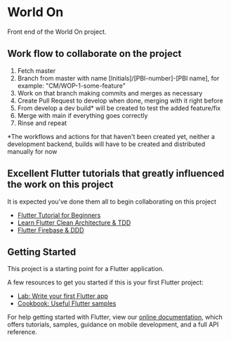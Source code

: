 # World On

Front end of the World On project.

## Work flow to collaborate on the project

1. Fetch master
2. Branch from master with name [Initials]/[PBI-number]-[PBI name], for example: "CM/WOP-1-some-feature"
3. Work on that branch making commits and merges as necessary
4. Create Pull Request to develop when done, merging with it right before
5. From develop a dev build* will be created to test the added feature/fix
6. Merge with main if everything goes correctly
7. Rinse and repeat

*The workflows and actions for that haven't been created yet, neither a development backend, builds will have to be created and distributed manually for now

## Excellent Flutter tutorials that greatly influenced the work on this project
It is expected you've done them all to begin collaborating on this project

- [Flutter Tutorial for Beginners](https://www.youtube.com/playlist?list=PL4cUxeGkcC9jLYyp2Aoh6hcWuxFDX6PBJ)
- [Learn Flutter Clean Architecture & TDD](https://www.youtube.com/watch?v=dc3B_mMrZ-Q)
- [Flutter Firebase & DDD](https://www.youtube.com/playlist?list=PLB6lc7nQ1n4iS5p-IezFFgqP6YvAJy84U)


## Getting Started

This project is a starting point for a Flutter application.

A few resources to get you started if this is your first Flutter project:

- [Lab: Write your first Flutter app](https://flutter.dev/docs/get-started/codelab)
- [Cookbook: Useful Flutter samples](https://flutter.dev/docs/cookbook)

For help getting started with Flutter, view our
[online documentation](https://flutter.dev/docs), which offers tutorials,
samples, guidance on mobile development, and a full API reference.
